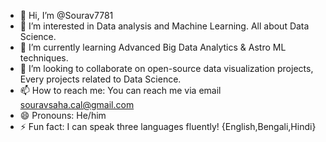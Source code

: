 - 👋 Hi, I’m @Sourav7781
- 👀 I’m interested in Data analysis and Machine Learning. All about Data Science.
- 🌱 I’m currently learning Advanced Big Data Analytics & Astro ML techniques.
- 💞️ I’m looking to collaborate on open-source data visualization projects, Every projects related to Data Science.
- 📫 How to reach me: You can reach me via email souravsaha.cal@gmail.com
- 😄 Pronouns: He/him
- ⚡ Fun fact: I can speak three languages fluently! {English,Bengali,Hindi}


<!---
Sourav7781/Sourav7781 is a ✨ special ✨ repository because its `README.md` (this file) appears on your GitHub profile.
You can click the Preview link to take a look at your changes.
--->
